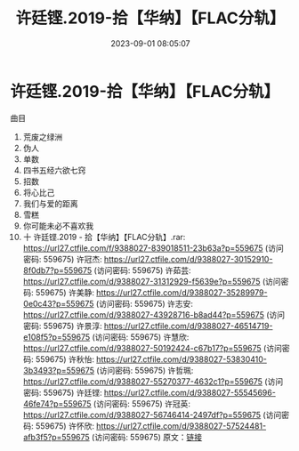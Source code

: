 ﻿---
title: 许廷铿.2019-拾【华纳】【FLAC分轨】
date: 2023-09-01 08:05:07
categories: APE、FLAC、MP3
tags: 华语中文
---
# 许廷铿.2019-拾【华纳】【FLAC分轨】

曲目
01. 荒废之绿洲
02. 伪人
03. 单数
04. 四书五经六欲七窍
05. 招数
06. 将心比己
07. 我们与爱的距离
08. 雪糕
09. 你可能未必不喜欢我
10. 十
许廷铿.2019 - 拾【华纳】【FLAC分轨】.rar: https://url27.ctfile.com/f/9388027-839018511-23b63a?p=559675
(访问密码: 559675)
许冠杰: https://url27.ctfile.com/d/9388027-30152910-8f0db7?p=559675
(访问密码: 559675)
许茹芸: https://url27.ctfile.com/d/9388027-31312929-f5639e?p=559675
(访问密码: 559675)
许美静: https://url27.ctfile.com/d/9388027-35289979-0e0c43?p=559675
(访问密码: 559675)
许志安: https://url27.ctfile.com/d/9388027-43928716-b8ad44?p=559675
(访问密码: 559675)
许景淳: https://url27.ctfile.com/d/9388027-46514719-e108f5?p=559675
(访问密码: 559675)
许慧欣: https://url27.ctfile.com/d/9388027-50192424-c67b17?p=559675
(访问密码: 559675)
许秋怡: https://url27.ctfile.com/d/9388027-53830410-3b3493?p=559675
(访问密码: 559675)
许哲珮: https://url27.ctfile.com/d/9388027-55270377-4632c1?p=559675
(访问密码: 559675)
许廷铿: https://url27.ctfile.com/d/9388027-55545696-46fe74?p=559675
(访问密码: 559675)
许冠英: https://url27.ctfile.com/d/9388027-56746414-2497df?p=559675
(访问密码: 559675)
许怀欣: https://url27.ctfile.com/d/9388027-57524481-afb3f5?p=559675
(访问密码: 559675)
原文：[链接](https://blog.sina.com.cn/s/blog_1647c7e76010313ah.html)